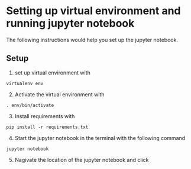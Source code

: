 

# Setting up virtual environment and running jupyter notebook  

The following instructions would help you set up the jupyter notebook.

## Setup

1. set up virtual environment with
```
virtualenv env
```
2. Activate the virtual environment with
```
. env/bin/activate
```
3. Install requirements with

```
pip install -r requirements.txt
```
4. Start the jupyter notebook in the terminal with the following command
```
jupyter notebook 
```
5. Nagivate the location of the jupyter notebook and click
